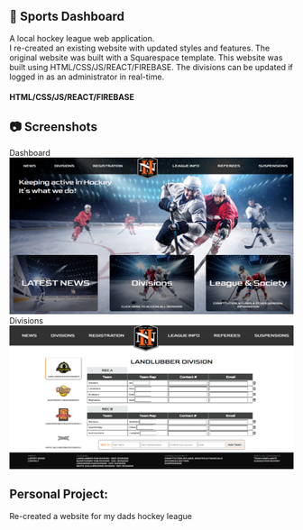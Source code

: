 ## :ice_hockey: Sports Dashboard
A local hockey league web application.
<br>
I re-created an existing website with updated styles and features. The original website was built with a Squarespace template. This website was built using HTML/CSS/JS/REACT/FIREBASE. The divisions can be updated if logged in as an administrator in real-time.

#### HTML/CSS/JS/REACT/FIREBASE

## :camera: Screenshots
Dashboard
![dashboard](https://github.com/T-Pirozzini/Sports-Dashboard/blob/main/src/assets/home.png?raw=true)
Divisions
![divisions](https://github.com/T-Pirozzini/Sports-Dashboard/blob/main/src/assets/divisions.png?raw=true)

## Personal Project:
Re-created a website for my dads hockey league